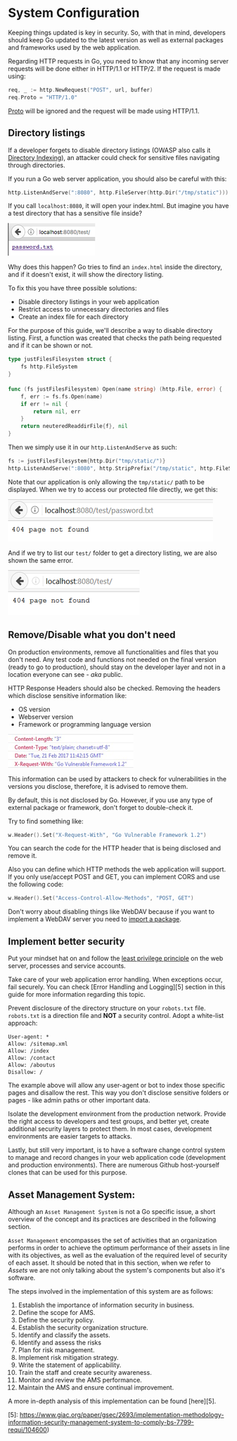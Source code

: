 System Configuration
====================

Keeping things updated is key in security. So, with that in mind, developers
should keep Go updated to the latest version as well as external packages and
frameworks used by the web application.

Regarding HTTP requests in Go, you need to know that any incoming server
requests will be done either in HTTP/1.1 or HTTP/2. If the request is made
using:

```go
req, _ := http.NewRequest("POST", url, buffer)
req.Proto = "HTTP/1.0"
```

[Proto][3] will be ignored and the request will be made using HTTP/1.1.

## Directory listings

If a developer forgets to disable directory listings (OWASP also calls it
[Directory Indexing][4]), an attacker could check for sensitive files navigating
through directories.

If you run a Go web server application, you should also be careful with this:

```go
http.ListenAndServe(":8080", http.FileServer(http.Dir("/tmp/static")))
```

If you call `localhost:8080`, it will open your index.html. But imagine you
have a test directory that has a sensitive file inside?

![password file is shown](files/index_file.png)

Why does this happen?
Go tries to find an `index.html` inside the directory, and if it
doesn't exist, it will show the directory listing.

To fix this you have three possible solutions:

* Disable directory listings in your web application
* Restrict access to unnecessary directories and files
* Create an index file for each directory

For the purpose of this guide, we'll describe a way to disable directory listing.
First, a function was created that checks the path being requested and if it
can be shown or not.

```go
type justFilesFilesystem struct {
    fs http.FileSystem
}

func (fs justFilesFilesystem) Open(name string) (http.File, error) {
    f, err := fs.fs.Open(name)
    if err != nil {
        return nil, err
    }
    return neuteredReaddirFile{f}, nil
}
```

Then we simply use it in our `http.ListenAndServe` as such:

```go
fs := justFilesFilesystem{http.Dir("tmp/static/")}
http.ListenAndServe(":8080", http.StripPrefix("/tmp/static", http.FileServer(fs)))
```

Note that our application is only allowing the `tmp/static/` path to be
displayed. When we try to access our protected file directly, we get this:

![password not shown](files/safe.png)

And if we try to list our `test/` folder to get a directory listing, we are
also shown the same error.

![no listing](files/safe2.png)

## Remove/Disable what you don't need

On production environments, remove all functionalities and files that you don't
need. Any test code and functions not needed on the final version
(ready to go to production), should stay on the developer layer and not in a
location everyone can see - _aka_ public.

HTTP Response Headers should also be checked. Removing the headers which
disclose sensitive information like:

* OS version
* Webserver version
* Framework or programming language version

![Example of version disclosure on HTTP headers](files/headers_set_versions.jpg)

This information can be used by attackers to check for vulnerabilities in the
versions you disclose, therefore, it is advised to remove them.

By default, this is not disclosed by Go. However, if you use any type of external
package or framework, don't forget to double-check it.

Try to find something like:

```go
w.Header().Set("X-Request-With", "Go Vulnerable Framework 1.2")
```

You can search the code for the HTTP header that is being disclosed and
remove it.

Also you can define which HTTP methods the web application will support.
If you only use/accept POST and GET, you can implement CORS and use the
following code:

```go
w.Header().Set("Access-Control-Allow-Methods", "POST, GET")
```

Don't worry about disabling things like WebDAV because if you want to implement
a WebDAV server you need to [import a package][2].

## Implement better security

Put your mindset hat on and follow the [least privilege principle][1] on the web
server, processes and service accounts.

Take care of your web application error handling. When exceptions occur, fail
securely. You can check [Error Handling and Logging][5] section in this guide
for more information regarding this topic.

Prevent disclosure of the directory structure on your `robots.txt` file.
`robots.txt` is a direction file and __NOT__ a security control.
Adopt a white-list approach:

```
User-agent: *
Allow: /sitemap.xml
Allow: /index
Allow: /contact
Allow: /aboutus
Disallow: /
```

The example above will allow any user-agent or bot to index those specific
pages and disallow the rest. This way you don't disclose sensitive folders or
pages - like admin paths or other important data.

Isolate the development environment from the production network. Provide the
right access to developers and test groups, and better yet, create additional
security layers to protect them. In most cases, development environments are
easier targets to attacks.

Lastly, but still very important, is to have a software change control system to
manage and record changes in your web application code (development and
production environments). There are numerous Github host-yourself clones that
can be used for this purpose.

## Asset Management System:

Although an `Asset Management System` is not a Go specific issue, a short
overview of the concept and its practices are described in the following
section.

`Asset Management` encompasses the set of activities  that an organization
performs in order to achieve the optimum performance of their assets in line
with its objectives, as well as the evaluation of the required level of security
of each asset.
It should be noted that in this section, when we refer to _Assets_ we are not
only talking about the system's components but also it's software.

The steps involved in the implementation of this system are as follows:

1. Establish the importance of information security in business.
2. Define the scope for AMS.
3. Define the security policy.
4. Establish the security organization structure.
5. Identify and classify the assets.
6. Identify and assess the risks
7. Plan for risk management.
8. Implement risk mitigation strategy.
9. Write the statement of applicability.
10. Train the staff and create security awareness.
11. Monitor and review the AMS performance.
12. Maintain the AMS and ensure continual improvement.

A more in-depth analysis of this implementation can be found [here][5].

[1]: https://www.owasp.org/index.php/Least_privilege
[2]: https://godoc.org/golang.org/x/net/webdav
[3]: https://golang.org/pkg/net/http/#Request
[4]: https://www.owasp.org/index.php/OWASP_Periodic_Table_of_Vulnerabilities_-_Directory_Indexingi
[5]: https://www.giac.org/paper/gsec/2693/implementation-methodology-information-security-management-system-to-comply-bs-7799-requi/104600)
